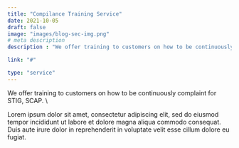 ```yaml
---
title: "Compilance Training Service"
date: 2021-10-05
draft: false
image: "images/blog-sec-img.png"
# meta description
description : "We offer training to customers on how to be continuously complaint for STIG, SCAP."

link: "#"

type: "service"
---
```


We offer training to customers on how to be continuously complaint for STIG, SCAP. \  

Lorem ipsum dolor sit amet, consectetur adipiscing elit, sed do eiusmod tempor incididunt ut labore et dolore magna aliqua commodo consequat. Duis aute irure dolor in reprehenderit in voluptate velit esse cillum dolore eu fugiat.


